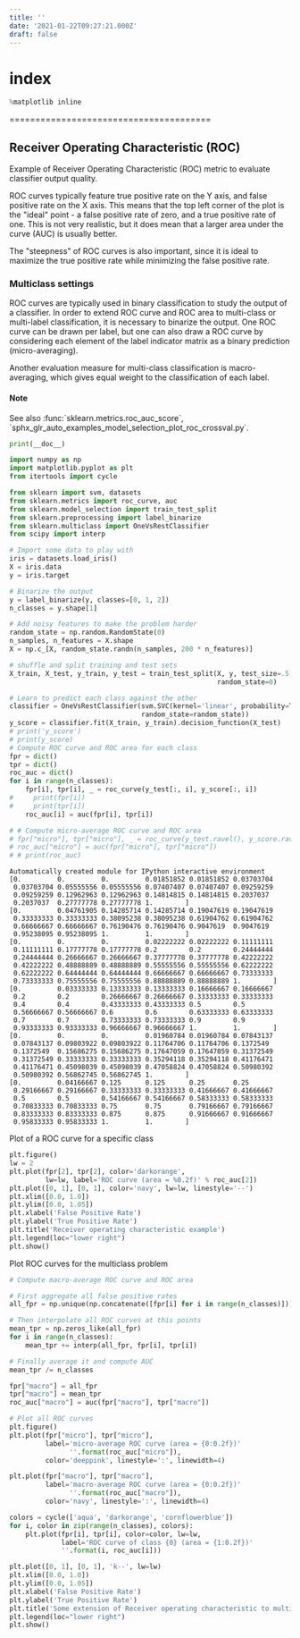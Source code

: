 ```yaml
---
title: ''
date: '2021-01-22T09:27:21.000Z'
draft: false
---
```


# index

```python
%matplotlib inline
```

=======================================

## Receiver Operating Characteristic \(ROC\)

Example of Receiver Operating Characteristic \(ROC\) metric to evaluate classifier output quality.

ROC curves typically feature true positive rate on the Y axis, and false positive rate on the X axis. This means that the top left corner of the plot is the "ideal" point - a false positive rate of zero, and a true positive rate of one. This is not very realistic, but it does mean that a larger area under the curve \(AUC\) is usually better.

The "steepness" of ROC curves is also important, since it is ideal to maximize the true positive rate while minimizing the false positive rate.

### Multiclass settings

ROC curves are typically used in binary classification to study the output of a classifier. In order to extend ROC curve and ROC area to multi-class or multi-label classification, it is necessary to binarize the output. One ROC curve can be drawn per label, but one can also draw a ROC curve by considering each element of the label indicator matrix as a binary prediction \(micro-averaging\).

Another evaluation measure for multi-class classification is macro-averaging, which gives equal weight to the classification of each label.

#### Note

See also :func:\`sklearn.metrics.roc\_auc\_score\`, \`sphx\_glr\_auto\_examples\_model\_selection\_plot\_roc\_crossval.py\`.

```python
print(__doc__)

import numpy as np
import matplotlib.pyplot as plt
from itertools import cycle

from sklearn import svm, datasets
from sklearn.metrics import roc_curve, auc
from sklearn.model_selection import train_test_split
from sklearn.preprocessing import label_binarize
from sklearn.multiclass import OneVsRestClassifier
from scipy import interp

# Import some data to play with
iris = datasets.load_iris()
X = iris.data
y = iris.target

# Binarize the output
y = label_binarize(y, classes=[0, 1, 2])
n_classes = y.shape[1]

# Add noisy features to make the problem harder
random_state = np.random.RandomState(0)
n_samples, n_features = X.shape
X = np.c_[X, random_state.randn(n_samples, 200 * n_features)]

# shuffle and split training and test sets
X_train, X_test, y_train, y_test = train_test_split(X, y, test_size=.5,
                                                    random_state=0)

# Learn to predict each class against the other
classifier = OneVsRestClassifier(svm.SVC(kernel='linear', probability=True,
                                 random_state=random_state))
y_score = classifier.fit(X_train, y_train).decision_function(X_test)
# print('y_score')
# print(y_score)
# Compute ROC curve and ROC area for each class
fpr = dict()
tpr = dict()
roc_auc = dict()
for i in range(n_classes):
    fpr[i], tpr[i], _ = roc_curve(y_test[:, i], y_score[:, i])
#     print(fpr[i])
#     print(tpr[i])
    roc_auc[i] = auc(fpr[i], tpr[i])

# # Compute micro-average ROC curve and ROC area
# fpr["micro"], tpr["micro"], _ = roc_curve(y_test.ravel(), y_score.ravel())
# roc_auc["micro"] = auc(fpr["micro"], tpr["micro"])
# # print(roc_auc)
```

```text
Automatically created module for IPython interactive environment
[0.         0.         0.         0.01851852 0.01851852 0.03703704
 0.03703704 0.05555556 0.05555556 0.07407407 0.07407407 0.09259259
 0.09259259 0.12962963 0.12962963 0.14814815 0.14814815 0.2037037
 0.2037037  0.27777778 0.27777778 1.        ]
[0.         0.04761905 0.14285714 0.14285714 0.19047619 0.19047619
 0.33333333 0.33333333 0.38095238 0.38095238 0.61904762 0.61904762
 0.66666667 0.66666667 0.76190476 0.76190476 0.9047619  0.9047619
 0.95238095 0.95238095 1.         1.        ]
[0.         0.         0.         0.02222222 0.02222222 0.11111111
 0.11111111 0.17777778 0.17777778 0.2        0.2        0.24444444
 0.24444444 0.26666667 0.26666667 0.37777778 0.37777778 0.42222222
 0.42222222 0.48888889 0.48888889 0.55555556 0.55555556 0.62222222
 0.62222222 0.64444444 0.64444444 0.66666667 0.66666667 0.73333333
 0.73333333 0.75555556 0.75555556 0.88888889 0.88888889 1.        ]
[0.         0.03333333 0.13333333 0.13333333 0.16666667 0.16666667
 0.2        0.2        0.26666667 0.26666667 0.33333333 0.33333333
 0.4        0.4        0.43333333 0.43333333 0.5        0.5
 0.56666667 0.56666667 0.6        0.6        0.63333333 0.63333333
 0.7        0.7        0.73333333 0.73333333 0.9        0.9
 0.93333333 0.93333333 0.96666667 0.96666667 1.         1.        ]
[0.         0.         0.         0.01960784 0.01960784 0.07843137
 0.07843137 0.09803922 0.09803922 0.11764706 0.11764706 0.1372549
 0.1372549  0.15686275 0.15686275 0.17647059 0.17647059 0.31372549
 0.31372549 0.33333333 0.33333333 0.35294118 0.35294118 0.41176471
 0.41176471 0.45098039 0.45098039 0.47058824 0.47058824 0.50980392
 0.50980392 0.56862745 0.56862745 1.        ]
[0.         0.04166667 0.125      0.125      0.25       0.25
 0.29166667 0.29166667 0.33333333 0.33333333 0.41666667 0.41666667
 0.5        0.5        0.54166667 0.54166667 0.58333333 0.58333333
 0.70833333 0.70833333 0.75       0.75       0.79166667 0.79166667
 0.83333333 0.83333333 0.875      0.875      0.91666667 0.91666667
 0.95833333 0.95833333 1.         1.        ]
```

Plot of a ROC curve for a specific class

```python
plt.figure()
lw = 2
plt.plot(fpr[2], tpr[2], color='darkorange',
         lw=lw, label='ROC curve (area = %0.2f)' % roc_auc[2])
plt.plot([0, 1], [0, 1], color='navy', lw=lw, linestyle='--')
plt.xlim([0.0, 1.0])
plt.ylim([0.0, 1.05])
plt.xlabel('False Positive Rate')
plt.ylabel('True Positive Rate')
plt.title('Receiver operating characteristic example')
plt.legend(loc="lower right")
plt.show()
```

Plot ROC curves for the multiclass problem

```python
# Compute macro-average ROC curve and ROC area

# First aggregate all false positive rates
all_fpr = np.unique(np.concatenate([fpr[i] for i in range(n_classes)]))

# Then interpolate all ROC curves at this points
mean_tpr = np.zeros_like(all_fpr)
for i in range(n_classes):
    mean_tpr += interp(all_fpr, fpr[i], tpr[i])

# Finally average it and compute AUC
mean_tpr /= n_classes

fpr["macro"] = all_fpr
tpr["macro"] = mean_tpr
roc_auc["macro"] = auc(fpr["macro"], tpr["macro"])

# Plot all ROC curves
plt.figure()
plt.plot(fpr["micro"], tpr["micro"],
         label='micro-average ROC curve (area = {0:0.2f})'
               ''.format(roc_auc["micro"]),
         color='deeppink', linestyle=':', linewidth=4)

plt.plot(fpr["macro"], tpr["macro"],
         label='macro-average ROC curve (area = {0:0.2f})'
               ''.format(roc_auc["macro"]),
         color='navy', linestyle=':', linewidth=4)

colors = cycle(['aqua', 'darkorange', 'cornflowerblue'])
for i, color in zip(range(n_classes), colors):
    plt.plot(fpr[i], tpr[i], color=color, lw=lw,
             label='ROC curve of class {0} (area = {1:0.2f})'
             ''.format(i, roc_auc[i]))

plt.plot([0, 1], [0, 1], 'k--', lw=lw)
plt.xlim([0.0, 1.0])
plt.ylim([0.0, 1.05])
plt.xlabel('False Positive Rate')
plt.ylabel('True Positive Rate')
plt.title('Some extension of Receiver operating characteristic to multi-class')
plt.legend(loc="lower right")
plt.show()
```

